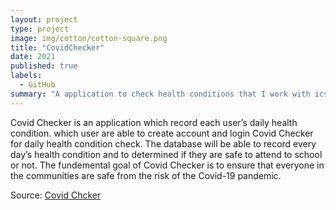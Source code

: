 ```yaml
---
layout: project
type: project
image: img/cotton/cotton-square.png
title: "CovidChecker"
date: 2021
published: true
labels:
  - GitHub
summary: "A application to check health conditions that I work with ics 391 students."
---
```


Covid Checker is an application which record each user’s daily health condition. which user are able to 
create account and login Covid Checker for daily health condition check. The database will be able to 
record every day’s health condition and to determined if they are safe to attend to school or not.
The fundemental goal of Covid Checker is to ensure that everyone in the communities are safe from the risk of the Covid-19 pandemic.


Source: <a href="https://[lam-tech.github.io/]"><i class="large github icon "></i>Covid Chcker</a>
